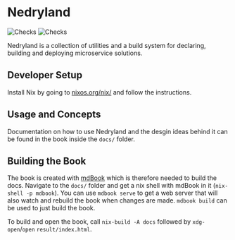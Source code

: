 # Nedryland

![Checks](https://github.com/goodbyekansas/nedryland/workflows/Checks/badge.svg)
![Checks](https://github.com/goodbyekansas/nedryland/workflows/%F0%9F%93%96%20Deploy%20to%20Github%20Pages/badge.svg)

Nedryland is a collection of utilities and a build system for declaring, building and deploying
microservice solutions.

## Developer Setup

Install Nix by going to [nixos.org/nix/](https://nixos.org/nix/) and follow the
instructions.

## Usage and Concepts

Documentation on how to use Nedryland and the desgin ideas behind it can be found in the book inside
the `docs/` folder.

## Building the Book

The book is created with [mdBook](https://github.com/rust-lang/mdBook) which is therefore needed to
build the docs. Navigate to the `docs/` folder and get a nix shell with mdBook in it (`nix-shell -p
mdbook`). You can use `mdbook serve` to get a web server that will also watch and rebuild the book
when changes are made. `mdbook build` can be used to just build the book.

To build and open the book, call `nix-build -A docs` followed by `xdg-open`/`open` `result/index.html`.
